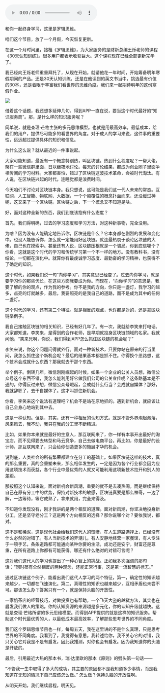 <audio src="http://igetoss.cdn.igetget.com/mp3/201803/04/201803041907597202469055.mp3" controls="controls">您的浏览器不支持 audio 标签。</audio><p>和你一起终身学习，这里是罗辑思维。</p><p>咱们这个节目，放了一个月假，今天恢复更新。</p><p>在这一个月时间里，接档《罗辑思维》，为大家服务的是财新总编王烁老师的课程《30天认知训练》。很多用户都表示收获巨大。这个课程现在已经全部更新完毕了。</p><p>我已经向王烁老师重重拜托了，从现在开始，就请他花一年时间，开始筹备明年寒假期间的产品。还是30天认知训练，还是在他读到的英文书当中，挑选最有价值的30本，还是着眼于丰富我们看世界的思维角度。我们来一起期待明年的这份寒假作业。</p><img src="https://piccdn.igetget.com/img/201803/05/201803050035369089916836.jpg" /><p>借着这个话题，我还想多延伸几句。得到APP一直在说，要当这个时代最好的“知识服务商”。那，是什么样的知识服务呢？</p><p>简单说，就是查理·芒格主张的多元思维模型。也就是用最高效率，最低成本，给我们的用户，提供尽可能多的看世界的角度。对于成人的学习来说，这件事的重要性，远远超过提供具体的知识和信息。</p><p>为什么这么说？就从最近的一件事说起。</p><p>大家可能知道，最近有一个概念特别热，叫区块链。热到什么程度呢？一帮大佬，聚在一些微信群里面，日以继夜地讨论。每天的讨论结果，都成为创业圈子里面争相传阅的学习材料。大家都害怕，错过了区块链这波技术革命，会被时代淘汰。有人说，在区块链兴起的时代，连睡觉都是浪费时间。</p><p>今天咱们不讨论对区块链本身。我只想说，这可能是我们这一代人未来的常态。互联网、人工智能、物联网、大数据，一个个颠覆性的概念扑面而来，还没缓过神呢，这又来了一个区块链。区块链之后，下一个概念又不知道是啥。</p><p>好，面对这种全新的东西，我们到底该抱有什么态度？</p><p>首先，我们得明确，过去的学习态度和学习方法，对这种新事物，完全没用。</p><p>为啥？因为没有人能确定地告诉你，区块链是什么？它本身都在剧烈的发展和变化中。也没人能告诉你，怎么就一定能用好区块链。就连最热衷于谈论区块链的大佬，自己也在摸索中。甚至还有人说，区块链压根就是一个骗局。你到底信哪个？你看，这就是这个时代的学习和传统学习第一个不一样的地方。没有教科书，没有结论，一切都在演化中。就算你有最虔诚学习态度、最勤奋的学习精神，也获得不了确定的知识。</p><p>这个时代，如果我们说一句“向你学习”，其实意思已经变了。过去向你学习，就是要学习你的那些优长，在这些方面我要成为你。而现在，“向你学习”的意思是，我要了解的你的观点，作为我的参考。你不是我的方向，你只是一盏灯，我学习的越多，点亮的灯就越多，最后，我要照亮的是我自己的道路，而不是成为其中的任何一盏灯。</p><p>这个时代的学习，还有第二个特征。就是相反的观点，也许都是对的，还是拿区块链举例子。</p><p>我自己接触区块链的相关知识，已经有好几年了。有一次，我就给李笑来打电话。大家都知道，李笑来，是得到的合作老师，是早期就投身区块链领域的名家。我就问他，“笑来兄啊，你说，我们得到APP怎么抓住区块链的机会呢？”</p><p>李笑来说，你这个问题问得就外行。面对一种新技术，只要你站在原来的行当里问，我怎么抓住这个新机会呢？最后的结果基本都是抓不住。你得换个思路想，这个技术会成就什么东西？那我就去干那个东西。</p><p>举个例子。倒转几年，微信刚刚崛起的时候，如果一个企业的公关人员想，微信公众号这个东西不错，我怎么能利用好它做我们公司的公关宣传呢？这条路基本是不通的。你得反过来想，微信公众号崛起，会成就什么行当？会成就自媒体？那好，我就辞职了，去干自媒体了。这才叫抓住新机会。</p><p>你看，李笑来这个说法有道理吧？机会不是站在原地抓的。遇到新机会，就应该让自己全身心地站到其中去。</p><p>这是一种认知。但是，其实，还有一种相反的认知方式。就是不管外界潮起潮落，风来风去，我不动，我只在我的分工里不断精进。</p><p>比如，如果你本来就是最好的生意人，那互联网来了，你一样有本事开出最好的淘宝店，而不见得要去转型和马云竞争，自己去做电商平台。再比如，你是最好的设计师，那互联网来了，只会给你创造更多的施展才华的机会。</p><p>说到底，人类社会的所有繁荣都建立在分工的基础上。如果区块链这样的技术，真的那么重要，真的会重塑未来，那么相伴发生的，一定是因为各个行业都会因为应用这项技术而获益，各个行业中最优秀的人就又可能利用这项新技术拉开和别人的差距。</p><p>那按照这个认知来说，面对新机会新风潮，重要的就不是去凑热闹，而是继续保持自己在原有分工中的优势，保持对新技术的敏感，区块链真要是那么神奇，一边了解，一边等待，等它成熟了，拿来就用，完全来得及。</p><p>不知道你发现没有，刚才我讲的是两个相反的道理。面对新风潮，你坚决地投身新分工，还是坚守老分工？这是两个方向相反的选择？那你说哪个对？要依我说，都对。</p><p>这不是和稀泥，这是现代社会给我们这代人的馈赠，在人生道路选择上，已经没有什么必然的对错了。有人当新技术的弄潮儿，有人安静地经营一家餐馆，有人专注于一项手艺，条条道路都可能通向某种你要的生活，成功还是安宁，财富还是尊重，在所有道路上你都有可能获得。哪还有什么绝对的对错可言呢？</p><p>这对我们这代人的学习也提出了一种心智上的挑战。正如我多次强调的那句话：“同时葆有全然相反的两种观念，还能正常行事，这是第一流智慧的标志。”</p><p>通过区块链这个例子，能看出我们这代人学习的两个特征，第一，确定性的知识越来越少，一切都在飞速演化。第二，真理性的知识也越来越少，互相矛盾也未尝不可。那该怎么办？答案只有一个，就是保持头脑的开放性。</p><p>一家奶茶店的经营技巧，对做投资也有帮助。一个飞天大盗的越狱方法，其实也在启发我们做人的策略。你的认知资源的来源越是多元化，你的认知升级就越快。这就是查理·芒格所谓的多元思维模型。而得到APP提供的就是这样的知识服务。帮助这个时代最优秀的人，以最低成本最高效率，了解那些思考世界的不同角度。</p><p>我们这个罗辑思维节目也一样，每周五天，我在这里讲的不是什么真理，只是思考世界的不同角度。我看到了，我觉得有意思，我转述给你，我不关心它的对错，我只关心它对我是不是有启发，因此我推测，对你也会有启发。因为我知道你的头脑是开放的。</p><p>最后，引用最近大热的那本书，瑞·达里欧的那本《原则》的劈头第一句话——</p><p>“不管我一生中取得了多大的成功，其主要的原因都不是我知道多少事情，而是我知道在无知的情况下自己应该怎么做。” 怎么做？保持头脑的开放性啊。</p><p>从明天开始，我们继续启程，明天见。</p>